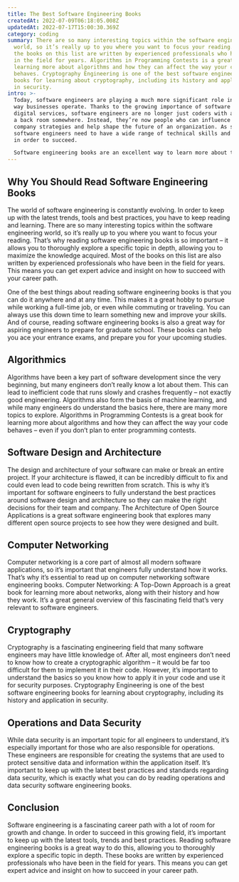 ```yaml
---
title: The Best Software Engineering Books
createdAt: 2022-07-09T06:18:05.008Z
updatedAt: 2022-07-17T15:00:30.369Z
category: coding
summary: There are so many interesting topics within the software engineering
  world, so it’s really up to you where you want to focus your reading. Most of
  the books on this list are written by experienced professionals who have been
  in the field for years. Algorithms in Programming Contests is a great book for
  learning more about algorithms and how they can affect the way your code
  behaves. Cryptography Engineering is one of the best software engineering
  books for learning about cryptography, including its history and application
  in security.
intro: >-
  Today, software engineers are playing a much more significant role in the
  way businesses operate. Thanks to the growing importance of software and
  digital services, software engineers are no longer just coders with a desk in
  a back room somewhere. Instead, they’re now people who can influence entire
  company strategies and help shape the future of an organization. As such,
  software engineers need to have a wide range of technical skills and knowledge
  in order to succeed. 

  Software engineering books are an excellent way to learn more about this fast-growing profession, as well as expand your own knowledge and skills. Here we take a look at some of the best software engineering books you can read to supplement your existing education from university or other sources. Even if you don’t think you need them right now, keep reading for some great information about these essential books for software engineers…
---
```


## Why You Should Read Software Engineering Books

The world of software engineering is constantly evolving. In order to keep up with the latest trends, tools and best practices, you have to keep reading and learning. There are so many interesting topics within the software engineering world, so it’s really up to you where you want to focus your reading. That’s why reading software engineering books is so important – it allows you to thoroughly explore a specific topic in depth, allowing you to maximize the knowledge acquired. Most of the books on this list are also written by experienced professionals who have been in the field for years. This means you can get expert advice and insight on how to succeed with your career path.

One of the best things about reading software engineering books is that you can do it anywhere and at any time. This makes it a great hobby to pursue while working a full-time job, or even while commuting or traveling. You can always use this down time to learn something new and improve your skills. And of course, reading software engineering books is also a great way for aspiring engineers to prepare for graduate school. These books can help you ace your entrance exams, and prepare you for your upcoming studies.

## Algorithmics

Algorithms have been a key part of software development since the very beginning, but many engineers don’t really know a lot about them. This can lead to inefficient code that runs slowly and crashes frequently – not exactly good engineering. Algorithms also form the basis of machine learning, and while many engineers do understand the basics here, there are many more topics to explore. Algorithms in Programming Contests is a great book for learning more about algorithms and how they can affect the way your code behaves – even if you don’t plan to enter programming contests.

## Software Design and Architecture

The design and architecture of your software can make or break an entire project. If your architecture is flawed, it can be incredibly difficult to fix and could even lead to code being rewritten from scratch. This is why it’s important for software engineers to fully understand the best practices around software design and architecture so they can make the right decisions for their team and company. The Architecture of Open Source Applications is a great software engineering book that explores many different open source projects to see how they were designed and built.

## Computer Networking

Computer networking is a core part of almost all modern software applications, so it’s important that engineers fully understand how it works. That’s why it’s essential to read up on computer networking software engineering books. Computer Networking: A Top-Down Approach is a great book for learning more about networks, along with their history and how they work. It’s a great general overview of this fascinating field that’s very relevant to software engineers.

## Cryptography

Cryptography is a fascinating engineering field that many software engineers may have little knowledge of. After all, most engineers don’t need to know how to create a cryptographic algorithm – it would be far too difficult for them to implement it in their code. However, it’s important to understand the basics so you know how to apply it in your code and use it for security purposes. Cryptography Engineering is one of the best software engineering books for learning about cryptography, including its history and application in security.

## Operations and Data Security

While data security is an important topic for all engineers to understand, it’s especially important for those who are also responsible for operations. These engineers are responsible for creating the systems that are used to protect sensitive data and information within the application itself. It’s important to keep up with the latest best practices and standards regarding data security, which is exactly what you can do by reading operations and data security software engineering books.

## Conclusion

Software engineering is a fascinating career path with a lot of room for growth and change. In order to succeed in this growing field, it’s important to keep up with the latest tools, trends and best practices. Reading software engineering books is a great way to do this, allowing you to thoroughly explore a specific topic in depth. These books are written by experienced professionals who have been in the field for years. This means you can get expert advice and insight on how to succeed in your career path.
